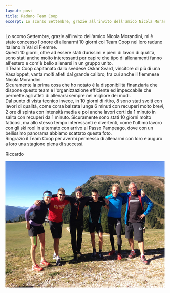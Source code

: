 ```yaml
---
layout: post
title: Raduno Team Coop
excerpt: Lo scorso Settembre, grazie all'invito dell'amico Nicola Morandini, mi è stato concesso l'onore di allenarmi 10 giorni col Team Coop nel loro raduno italiano in Val di Fiemme. <img class="postimg" src="/images/coop.jpg">
---
```


Lo scorso Settembre, grazie all'invito dell'amico Nicola Morandini, mi è stato concesso l'onore di allenarmi 10 giorni col Team Coop nel loro raduno italiano in Val di Fiemme.<br>
Questi 10 giorni, oltre ad essere stati durissimi e pieni di lavori di qualità, sono stati anche molto interessanti per capire che tipo di allenamenti fanno all'estero e com'è bello allenarsi in un gruppo unito.<br>
Il Team Coop capitanato dallo svedese Oskar Svard, vincitore di più di una Vasaloppet, vanta molti atleti dal grande calibro, tra cui anche il fiemmese Nicola Morandini.<br>
Sicuramente la prima cosa che ho notato è la disponibilità finanziaria che dispone questo team e l'organizzazione efficiente ed impeccabile che permette agli atleti di allenarsi sempre nel migliore dei modi.<br>
Dal punto di vista tecnico invece, in 10 giorni di ritiro, 8 sono stati svolti con lavori di qualità, come corsa balzata lunga 6 minuti con recuperi molto brevi, 2 ore di spinta con intensità media e poi anche lavori corti da 1 minuto in salita con recuperi da 1 minuto.
Sicuramente sono stati 10 giorni molto faticosi, ma allo stesso tempo interessanti e divertenti, come l'ultimo lavoro con gli ski rool in alternato con arrivo al Passo Pampeago, dove con un bellissimo panorama abbiamo scattato questa foto.<br>
Ringrazio il Team Coop per avermi permesso di allenarmi con loro e auguro a loro una stagione piena di successi. 

Riccardo

<a href="/images/coop.jpg"><img width=700px; height=400px; src="/images/coop.jpg"></a>
